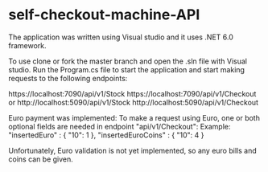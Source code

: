 # self-checkout-machine-API

The application was written using Visual studio and it uses .NET 6.0 framework.

To use clone or fork the master branch and open the .sln file with Visual studio.
Run the Program.cs file to start the application and start making requests to the following endpoints:

https://localhost:7090/api/v1/Stock
https://localhost:7090/api/v1/Checkout
or
http://localhost:5090/api/v1/Stock
http://localhost:5090/api/v1/Checkout

Euro payment was implemented:
To make a request using Euro, one or both optional fields are needed in endpoint "api/v1/Checkout":
Example:
"insertedEuro" : {
    "10": 1
},
"insertedEuroCoins" : {
    "10": 4
}

Unfortunately, Euro validation is not yet implemented, so any euro bills and coins can be given.
